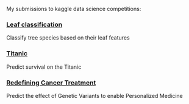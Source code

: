 My submissions to kaggle data science competitions:

### [Leaf classification](https://www.kaggle.com/c/leaf-classification/)
Classify tree species based on their leaf features

### [Titanic](https://www.kaggle.com/c/titanic)
Predict survival on the Titanic

### [Redefining Cancer Treatment](https://www.kaggle.com/c/msk-redefining-cancer-treatment)		
Predict the effect of Genetic Variants to enable Personalized Medicine
